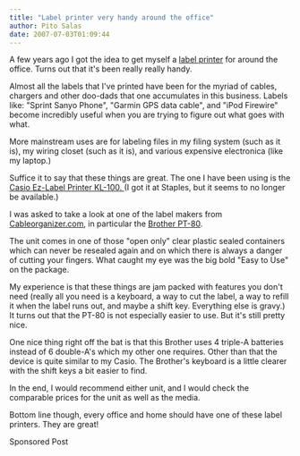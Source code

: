 ```yaml
---
title: "Label printer very handy around the office"
author: Pito Salas
date: 2007-07-03T01:09:44
---
```




A few years ago I got the idea to get myself a [label
printer](<http://en.wikipedia.org/wiki/Label_printer>) for around the office.
Turns out that it's been really really handy.

Almost all the labels that I've printed have been for the myriad of cables,
chargers and other doo-dads that one accumulates in this business. Labels
like: "Sprint Sanyo Phone", "Garmin GPS data cable", and "iPod Firewire"
become incredibly useful when you are trying to figure out what goes with
what.

More mainstream uses are for labeling files in my filing system (such as it
is), my wiring closet (such as it is), and various expensive electronica (like
my laptop.)

Suffice it to say that these things are great. The one I have been using is
the [Casio Ez-Label Printer KL-100.
](<http://www.casio.com/products/archive/Label_%26_Disk_Title_Printers/Label_Printers/KL-100/>)
(I got it at Staples, but it seems to no longer be available.)

I was asked to take a look at one of the label makers from
[Cableorganizer.com](<http://cableorganizer.com>), in particular the [Brother
PT-80](<http://welcome.solutions.brother.com/BSC/public/us/us/en/model_top/P-touch/80eus.html?reg=us&c=us&lang=en&prod=80eus>).

The unit comes in one of those "open only" clear plastic sealed containers
which can never be resealed again and on which there is always a danger of
cutting your fingers. What caught my eye was the big bold "Easy to Use" on the
package.

My experience is that these things are jam packed with features you don't need
(really all you need is a keyboard, a way to cut the label, a way to refill it
when the label runs out, and maybe a shift key. Everything else is gravy.) It
turns out that the PT-80 is not especially easier to use. But it's still
pretty nice.

One nice thing right off the bat is that this Brother uses 4 triple-A
batteries instead of 6 double-A's which my other one requires. Other than that
the device is quite similar to my Casio. The Brother's keyboard is a little
clearer with the shift keys a bit easier to find.

In the end, I would recommend either unit, and I would check the comparable
prices for the unit as well as the media.

Bottom line though, every office and home should have one of these label
printers. They are great!

Sponsored Post


